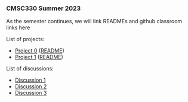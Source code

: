 ### CMSC330 Summer 2023 

As the semester continues, we will link READMEs and github classroom links here


List of projects:

+ [Project 0](https://classroom.github.com/a/g7k_E1se) ([README](https://github.com/cmsc330-summer23/summer23/blob/master/projects/project0/README.md))
+ [Project 1](https://classroom.github.com/a/U_qnP9Pi) ([README](https://github.com/cmsc330-summer23/project-1/blob/main/README.md))


List of discussions:
+ [Discussion 1](https://classroom.github.com/assignment-invitations/57b307643b6c5da4eedb3e64094b9acf/status)
+ [Discussion 2](https://classroom.github.com/assignment-invitations/29876c82c517ffdd256d0ffe7efa3f0f)
+ [Discussion 3](https://github.com/cmsc330-summer23/discussion3/blob/main/README.md)

